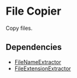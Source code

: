 # File Copier
Copy files.

<h2>Dependencies</h2>
<ul>
  <li><a href="">FileNameExtractor</a></li>
  <li><a href="">FileExtensionExtractor</a></li>
</ul>
